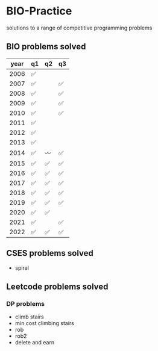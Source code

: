 # BIO-Practice
solutions to a range of competitive programming problems

## BIO problems solved
| year 	| q1 	| q2 	| q3 	|
|------	|----	|----	|----	|
| 2006 	| ✅   	|    	| 	|
| 2007 	| ✅   	|    	| ✅	|
| 2008 	| ✅   	|    	| ✅ 	|
| 2009 	| ✅  	|    	| ✅  	|
| 2010 	| ✅ 	|     | ✅  	|
| 2011 	|  ✅  	|    	|    	|
| 2012 	|  ✅  	|    	|    	|
| 2013 	|  ✅  	|    	|    	|
| 2014 	|  ✅  	| 〰️  	| ✅  	|
| 2015 	|  ✅  	| ✅   	| ✅ 	|
| 2016 	|  ✅  	| ✅   	|  ✅  	|
| 2017 	| ✅  |   ✅ 	| ✅  	|
| 2018 	| ✅  |  ✅  	| ✅  	|
| 2019 	| ✅  | ✅  	| ✅  	|
| 2020 	| ✅  | ✅  	|    	|
| 2021 	| ✅ 	|    	| ✅  	|
| 2022 	| ✅  	| ✅ 	| ✅  	|

## CSES problems solved 
- spiral

## Leetcode problems solved
### DP problems
 - climb stairs
 - min cost climbing stairs
 - rob
 - rob2
 - delete and earn
